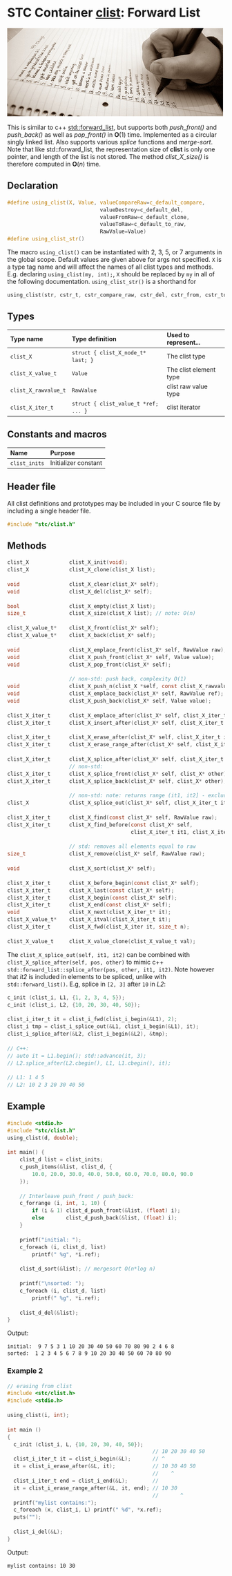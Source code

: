 # STC Container [clist](../stc/clist.h): Forward List
![List](pics/list.jpg)

This is similar to c++ [std::forward_list](https://en.cppreference.com/w/cpp/container/forward_list), but supports both
*push_front()* and *push_back()* as well as *pop_front()* in **O**(1) time. Implemented as a circular singly linked list.
Also supports various *splice* functions and *merge-sort*. Note that like std::forward_list, the representation size of **clist**
is only one pointer, and length of the list is not stored. The method *clist_X_size()* is therefore computed in **O**(*n*) time.

## Declaration

```c
#define using_clist(X, Value, valueCompareRaw=c_default_compare,
                              valueDestroy=c_default_del,
                              valueFromRaw=c_default_clone,
                              valueToRaw=c_default_to_raw,
                              RawValue=Value)
#define using_clist_str()
```
The macro `using_clist()` can be instantiated with 2, 3, 5, or 7 arguments in the global scope.
Default values are given above for args not specified. `X` is a type tag name and
will affect the names of all clist types and methods. E.g. declaring `using_clist(my, int);`, `X` should
be replaced by `my` in all of the following documentation. `using_clist_str()` is a shorthand for
```c
using_clist(str, cstr_t, cstr_compare_raw, cstr_del, cstr_from, cstr_to_raw, const char*)
```

## Types

| Type name             | Type definition                     | Used to represent...      |
|:----------------------|:------------------------------------|:--------------------------|
| `clist_X`             | `struct { clist_X_node_t* last; }`  | The clist type            |
| `clist_X_value_t`     | `Value`                             | The clist element type    |
| `clist_X_rawvalue_t`  | `RawValue`                          | clist raw value type      |
| `clist_X_iter_t`      | `struct { clist_value_t *ref; ... }`| clist iterator            |

## Constants and macros

| Name                       | Purpose              |
|:---------------------------|:---------------------|
|  `clist_inits`             | Initializer constant |

## Header file

All clist definitions and prototypes may be included in your C source file by including a single header file.

```c
#include "stc/clist.h"
```
## Methods

```c
clist_X             clist_X_init(void);
clist_X             clist_X_clone(clist_X list);

void                clist_X_clear(clist_X* self);
void                clist_X_del(clist_X* self);

bool                clist_X_empty(clist_X list);
size_t              clist_X_size(clist_X list); // note: O(n)

clist_X_value_t*    clist_X_front(clist_X* self);
clist_X_value_t*    clist_X_back(clist_X* self);

void                clist_X_emplace_front(clist_X* self, RawValue raw);
void                clist_X_push_front(clist_X* self, Value value);
void                clist_X_pop_front(clist_X* self);

                    // non-std: push back, complexity O(1)
void                clist_X_push_n(clist_X *self, const clist_X_rawvalue_t arr[], size_t size);
void                clist_X_emplace_back(clist_X* self, RawValue ref);
void                clist_X_push_back(clist_X* self, Value value);

clist_X_iter_t      clist_X_emplace_after(clist_X* self, clist_X_iter_t it, RawValue raw);
clist_X_iter_t      clist_X_insert_after(clist_X* self, clist_X_iter_t it, Value raw);

clist_X_iter_t      clist_X_erase_after(clist_X* self, clist_X_iter_t it);
clist_X_iter_t      clist_X_erase_range_after(clist_X* self, clist_X_iter_t it1, clist_X_iter_t it2);

clist_X_iter_t      clist_X_splice_after(clist_X* self, clist_X_iter_t it, clist_X* other);
                    // non-std:
clist_X_iter_t      clist_X_splice_front(clist_X* self, clist_X* other);
clist_X_iter_t      clist_X_splice_back(clist_X* self, clist_X* other);

                    // non-std: note: returns range (it1, it2] - excluding it1, including it2:
clist_X             clist_X_splice_out(clist_X* self, clist_X_iter_t it1, clist_X_iter_t it2);

clist_X_iter_t      clist_X_find(const clist_X* self, RawValue raw);
clist_X_iter_t      clist_X_find_before(const clist_X* self,
                                        clist_X_iter_t it1, clist_X_iter_t it2, RawValue raw);

                    // std: removes all elements equal to raw
size_t              clist_X_remove(clist_X* self, RawValue raw);

void                clist_X_sort(clist_X* self);

clist_X_iter_t      clist_X_before_begin(const clist_X* self);
clist_X_iter_t      clist_X_last(const clist_X* self);
clist_X_iter_t      clist_X_begin(const clist_X* self);
clist_X_iter_t      clist_X_end(const clist_X* self);
void                clist_X_next(clist_X_iter_t* it);
clist_X_value_t*    clist_X_itval(clist_X_iter_t it);
clist_X_iter_t      clist_X_fwd(clist_X_iter it, size_t n);

clist_X_value_t     clist_X_value_clone(clist_X_value_t val);
```
The `clist_X_splice_out(self, it1, it2)` can be combined with `clist_X_splice_after(self, pos, other)` to mimic c++ `std::forward_list::splice_after(pos, other, it1, it2)`. Note however that *it2* is included in elements to be spliced, unlike with `std::forward_list()`. E.g, splice in `[2, 3]` after `10` in *L2*:
```c
c_init (clist_i, L1, {1, 2, 3, 4, 5});
c_init (clist_i, L2, {10, 20, 30, 40, 50});

clist_i_iter_t it = clist_i_fwd(clist_i_begin(&L1), 2);
clist_i tmp = clist_i_splice_out(&L1, clist_i_begin(&L1), it);
clist_i_splice_after(&L2, clist_i_begin(&L2), &tmp);

// C++:
// auto it = L1.begin(); std::advance(it, 3);
// L2.splice_after(L2.cbegin(), L1, L1.cbegin(), it);

// L1: 1 4 5
// L2: 10 2 3 20 30 40 50
```

## Example
```c
#include <stdio.h>
#include "stc/clist.h"
using_clist(d, double);

int main() {
    clist_d list = clist_inits;
    c_push_items(&list, clist_d, {
        10.0, 20.0, 30.0, 40.0, 50.0, 60.0, 70.0, 80.0, 90.0
    });

    // Interleave push_front / push_back:
    c_forrange (i, int, 1, 10) {
        if (i & 1) clist_d_push_front(&list, (float) i);
        else       clist_d_push_back(&list, (float) i);
    }

    printf("initial: ");
    c_foreach (i, clist_d, list)
        printf(" %g", *i.ref);

    clist_d_sort(&list); // mergesort O(n*log n)

    printf("\nsorted: ");
    c_foreach (i, clist_d, list)
        printf(" %g", *i.ref);

    clist_d_del(&list);
}
```
Output:
```
initial:  9 7 5 3 1 10 20 30 40 50 60 70 80 90 2 4 6 8
sorted:  1 2 3 4 5 6 7 8 9 10 20 30 40 50 60 70 80 90
```
### Example 2
```c
// erasing from clist
#include <stc/clist.h>
#include <stdio.h>

using_clist(i, int);

int main ()
{
  c_init (clist_i, L, {10, 20, 30, 40, 50});
                                               // 10 20 30 40 50
  clist_i_iter_t it = clist_i_begin(&L);       // ^
  it = clist_i_erase_after(&L, it);            // 10 30 40 50
                                               //    ^
  clist_i_iter_t end = clist_i_end(&L);        //
  it = clist_i_erase_range_after(&L, it, end); // 10 30
                                               //       ^
  printf("mylist contains:");
  c_foreach (x, clist_i, L) printf(" %d", *x.ref);
  puts("");

  clist_i_del(&L);
}
```
Output:
```
mylist contains: 10 30
```
